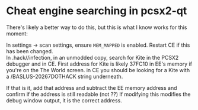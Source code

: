 # Cheat engine searching in pcsx2-qt
There's likely a better way to do this, but this is what I know works for this moment:  

In settings -> scan settings, ensure ``MEM_MAPPED`` is enabled. Restart CE if this has been changed.  
In .hack//infection, in an unmodded copy, search for Kite in the PCSX2 debugger and in CE.
First address for Kite is likely 37FC10 in EE's memory if you're on the The World screen.
in CE you should be looking for a Kite with a /BASLUS-20267DOTHACK string underneath.

If that is it, add that address and subtract the EE memory address and confirm if the address is still readable (not ??)
If modifying this modifies the debug window output, it is the correct address.


